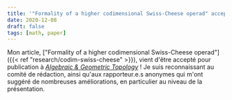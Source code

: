 ```yaml
---
title: '"Formality of a higher codimensional Swiss-Cheese operad" accepted in *Algebraic & Geometric Topology*'
date: 2020-12-08
draft: false
tags: [math, paper]
---
```


Mon article, ["Formality of a higher codimensional Swiss-Cheese operad"]({{< ref "research/codim-swiss-cheese" >}}), vient d'être accepté pour publication à [_Algebraic & Geometric Topology_](https://msp.org/agt/) !
Je suis reconnaissant au comité de rédaction, ainsi qu'aux rapporteur.e.s anonymes qui m'ont suggéré de nombreuses améliorations, en particulier au niveau de la présentation.

